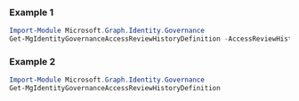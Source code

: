 ### Example 1
``` powershell
Import-Module Microsoft.Graph.Identity.Governance
Get-MgIdentityGovernanceAccessReviewHistoryDefinition -AccessReviewHistoryDefinitionId $accessReviewHistoryDefinitionId
```
### Example 2
``` powershell
Import-Module Microsoft.Graph.Identity.Governance
Get-MgIdentityGovernanceAccessReviewHistoryDefinition
```
